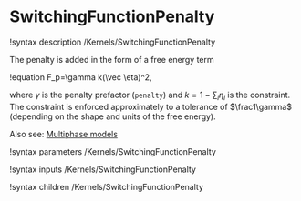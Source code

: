 # SwitchingFunctionPenalty

!syntax description /Kernels/SwitchingFunctionPenalty

The penalty is added in the form of a free energy term

!equation
F_p=\gamma k(\vec \eta)^2,

where $\gamma$ is the penalty prefactor (`penalty`) and $k = 1-\sum_i\eta_i$ is
the constraint. The constraint is enforced approximately to a tolerance of
$\frac1\gamma$ (depending on the shape and units of the free energy).

Also see: [Multiphase models](/MultiPhase/WBM.md)

!syntax parameters /Kernels/SwitchingFunctionPenalty

!syntax inputs /Kernels/SwitchingFunctionPenalty

!syntax children /Kernels/SwitchingFunctionPenalty
